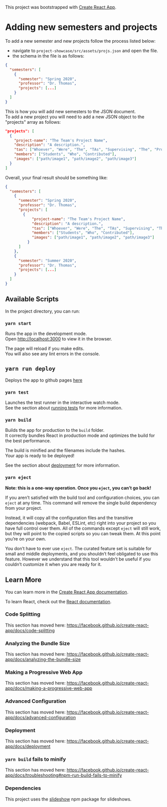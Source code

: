 This project was bootstrapped with [Create React App](https://github.com/facebook/create-react-app).

# Adding new semesters and projects
To add a new semester and new projects follow the process listed below:
- navigate to `project-showcase/src/assets/projs.json` and open the file.
- the schema in the file is as follows: 
```json
{
  "semesters": [
    {
      "semester": "Spring 2020",
      "professor": "Dr. Thomas",
      "projects": [...]
    }
  ]
}
```

This is how you will add new semesters to the JSON document.<br/>
To add a new project you will need to add a new JSON object to the "projects" array as follows:<br/>
```json
"projects": [
  {
    "project-name": "The Team's Project Name",
    "description": "A description.",
    "tas": ["Whoever", "Were", "The", "TAs", "Supervising", "The", "Project"],
    "members": ["Students", "Who", "Contributed"],
    "images": ["path/image1", "path/image2", "path/image3"]
  }
]
```

Overall, your final result should be something like: <br/>
```json
{
  "semesters": [
    {
      "semester": "Spring 2020",
      "professor": "Dr. Thomas",
      "projects": [
        {
            "project-name": "The Team's Project Name",
            "description": "A description.",
            "tas": ["Whoever", "Were", "The", "TAs", "Supervising", "The", "Project"],
            "members": ["Students", "Who", "Contributed"],
            "images": ["path/image1", "path/image2", "path/image3"]
          }
      ]
    },
    {
      "semester": "Summer 2020",
      "professor": "Dr. Thomas",
      "projects": [...]
    }
  ]
}
```

## Available Scripts

In the project directory, you can run:

### `yarn start`

Runs the app in the development mode.<br />
Open [http://localhost:3000](http://localhost:3000) to view it in the browser.

The page will reload if you make edits.<br />
You will also see any lint errors in the console.

## `yarn run deploy`

Deploys the app to github pages [here](https://cen3031-spring2020.github.io/project-showcase)

### `yarn test`

Launches the test runner in the interactive watch mode.<br />
See the section about [running tests](https://facebook.github.io/create-react-app/docs/running-tests) for more information.

### `yarn build`

Builds the app for production to the `build` folder.<br />
It correctly bundles React in production mode and optimizes the build for the best performance.

The build is minified and the filenames include the hashes.<br />
Your app is ready to be deployed!

See the section about [deployment](https://facebook.github.io/create-react-app/docs/deployment) for more information.

### `yarn eject`

**Note: this is a one-way operation. Once you `eject`, you can’t go back!**

If you aren’t satisfied with the build tool and configuration choices, you can `eject` at any time. This command will remove the single build dependency from your project.

Instead, it will copy all the configuration files and the transitive dependencies (webpack, Babel, ESLint, etc) right into your project so you have full control over them. All of the commands except `eject` will still work, but they will point to the copied scripts so you can tweak them. At this point you’re on your own.

You don’t have to ever use `eject`. The curated feature set is suitable for small and middle deployments, and you shouldn’t feel obligated to use this feature. However we understand that this tool wouldn’t be useful if you couldn’t customize it when you are ready for it.

## Learn More

You can learn more in the [Create React App documentation](https://facebook.github.io/create-react-app/docs/getting-started).

To learn React, check out the [React documentation](https://reactjs.org/).

### Code Splitting

This section has moved here: https://facebook.github.io/create-react-app/docs/code-splitting

### Analyzing the Bundle Size

This section has moved here: https://facebook.github.io/create-react-app/docs/analyzing-the-bundle-size

### Making a Progressive Web App

This section has moved here: https://facebook.github.io/create-react-app/docs/making-a-progressive-web-app

### Advanced Configuration

This section has moved here: https://facebook.github.io/create-react-app/docs/advanced-configuration

### Deployment

This section has moved here: https://facebook.github.io/create-react-app/docs/deployment

### `yarn build` fails to minify

This section has moved here: https://facebook.github.io/create-react-app/docs/troubleshooting#npm-run-build-fails-to-minify

### Dependencies

This project uses the [slideshow](https://www.npmjs.com/package/react-slideshow-image) npm package for slideshows.
